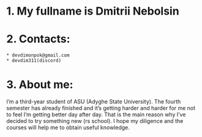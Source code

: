 # 1. My fullname is Dmitrii Nebolsin #
# 2. Contacts: #
	* devdimonpok@gmail.com
	* devdim311(discord)
# 3. About me: # 
I’m a third-year student of ASU (Adyghe State University). The fourth semester has already finished and it’s getting harder and harder for me not to feel I’m getting better day after day. That is the main reason why I’ve decided to try something new (rs school). I hope my diligence and the courses will help me to obtain useful knowledge.
